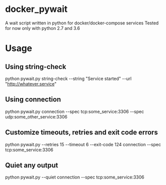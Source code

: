 # docker_pywait

A wait script written in python for docker/docker-compose services
Tested for now only with python 2.7 and 3.6

# Usage

## Using string-check 
python pywait.py string-check --string "Service started" --url "http://whatever.service"

## Using connection
python pywait.py connection --spec tcp:some_service:3306 --spec udp:some_other_service:3306

## Customize timeouts, retries and exit code errors
python pywait.py --retries 15 --timeout 6 --exit-code 124 connection --spec tcp:some_service:3306

## Quiet any output
python pywait.py --quiet connection --spec tcp:some_service:3306
